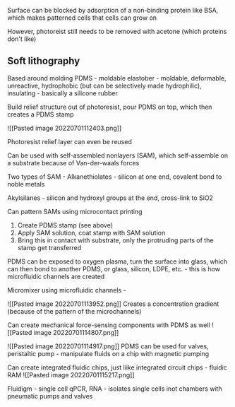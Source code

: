 Surface can be blocked by adsorption of a non-binding protein like BSA, which makes patterned cells that cells can grow on

However, photoreist still needs to be removed with acetone (which proteins don't like)

## Soft lithography

Based around molding PDMS - moldable elastober - moldable, deformable, unreactive, hydrophobic (but can be selectively made hydrophilic), insulating - basically a silicone rubber

Build relief structure out of photoresist, pour PDMS on top, which then creates a PDMS stamp

![[Pasted image 20220701112403.png]]

Photoresist relief layer can even be reused

Can be used with self-assembled nonlayers (SAM), which self-assemble on a substrate because of Van-der-waals forces 

Two types of SAM - Alkanethiolates - silicon at one end, covalent bond to noble metals

Akylsilanes - silicon and hydroxyl groups at the end, cross-link to SiO2

Can pattern SAMs using microcontact printing

1. Create PDMS stamp (see above)
2. Apply SAM solution, coat stamp with SAM solution
3. Bring this in contact with substrate, only the protruding parts of the stamp get transferred

PDMS can be exposed to oxygen plasma, turn the surface into glass, which can then bond to another PDMS, or glass, silicon, LDPE, etc. - this is how microfluidic channels are created

Micromixer using microfluidic channels - 

![[Pasted image 20220701113952.png]]
Creates a concentration gradient (because of the pattern of the microchannels)

Can create mechanical force-sensing components with PDMS as well
![[Pasted image 20220701114807.png]]

![[Pasted image 20220701114917.png]]
PDMS can be used for valves, peristaltic pump - manipulate fluids on a chip with magnetic pumping

Can create integrated fluidic chips, just liike integrated circuit chips - fluidic RAM
 ![[Pasted image 20220701115217.png]]

Fluidigm - single cell qPCR, RNA - isolates single cells inot chambers with pneumatic pumps and valves